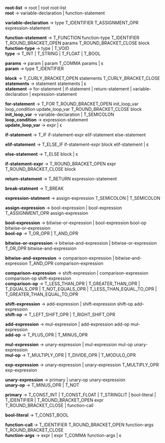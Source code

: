 **root-list**            -> root | root root-list<br>
**root**                 -> variable-declaration | function-statement

**variable-declaration**    -> type T_IDENTIFIER T_ASSIGNMENT_OPR expression-statement<br>

**function-statement**    -> T_FUNCTION function-type T_IDENTIFIER T_ROUND_BRACKET_OPEN params T_ROUND_BRACKET_CLOSE block<br>
**function-type**       -> type | T_VOID<br>
**type**                 -> T_INT | T_STRING | T_FLOAT | T_BOOL

**params**               -> param | param T_COMMA params | ε<br>
**param**                -> type T_IDENTIFIER

**block**                -> T_CURLY_BRACKET_OPEN statements T_CURLY_BRACKET_CLOSE<br>
**statements**                -> statement statements | ε<br>
**statement**                 -> for-statement | if-statement | return-statement | variable-declaration | expression-statement

**for-statement**             -> T_FOR T_ROUND_BRACKET_OPEN init_loop_var loop_condition update_loop_var T_ROUND_BRACKET_CLOSE block<br>
**init_loop_var**                 -> variable-declaration | T_SEMICOLON<br>
**loop_condition**                 -> expression-statement<br>
**update_loop_var**                 -> expr | ε

**if-statement**              -> T_IF if-statement-expr elif-statement else-statement

**elif-statement**        -> T_ELSE_IF if-statement-expr block elif-statement | ε

**else-statement**        -> T_ELSE block | ε

**if-statement-expr**     -> T_ROUND_BRACKET_OPEN expr T_ROUND_BRACKET_CLOSE block

**return-statement**             -> T_RETURN expression-statement

**break-statment**           -> T_BREAK

**expression-statment**            -> assign-expression T_SEMICOLON | T_SEMICOLON<br>

**assign-expression**          -> bool-expression | bool-expression T_ASSIGNMENT_OPR assign-expression

**bool-expression**            -> bitwise-or-expression | bool-expression bool-op bitwise-or-expression<br>
**bool-op**              -> T_OR_OPR | T_AND_OPR

**bitwise-or-expression**      -> bitwise-and-expression | bitwise-or-expression T_OR_OPR bitwise-and-expression

**bitwise-and-expression**     -> comparison-expression | bitwise-and-expression T_AND_OPR comparison-expression

**comparison-expression**            -> shift-expression | comparison-expression comparison-op shift-expression<br>
**comparison-op**              -> T_LESS_THAN_OPR | T_GREATER_THAN_OPR | T_EQUALS_OPR | T_NOT_EQUALS_OPR | T_LESS_THAN_EQUAL_TO_OPR | T_GREATER_THAN_EQUAL_TO_OPR

**shift-expression**           -> add-expression | shift-expression shift-op add-expression<br>
**shift-op**             -> T_LEFT_SHIFT_OPR | T_RIGHT_SHIFT_OPR

**add-expression**             -> mul-expression | add-expression add-op mul-expression<br>
**add-op**               -> T_PLUS_OPR | T_MINUS_OPR

**mul-expression** -> unary-expression | mul-expression mul-op unary-expression<br>
**mul-op**               -> T_MULTIPLY_OPR | T_DIVIDE_OPR | T_MODULO_OPR

**exp-expression**             -> unary-expression | unary-expression T_MULTIPLY_OPR exp-expression

**unary-expression**           -> primary | unary-op unary-expression<br>
**unary-op**             -> T_MINUS_OPR | T_NOT

**primary**              -> T_CONST_INT | T_CONST_FLOAT | T_STRINGLIT | bool-literal | T_IDENTIFIER | T_ROUND_BRACKET_OPEN expr T_ROUND_BRACKET_CLOSE | function-call<br>

**bool-literal**             -> T_CONST_BOOL

**function-call**              -> T_IDENTIFIER T_ROUND_BRACKET_OPEN function-args T_ROUND_BRACKET_CLOSE<br>
**function-args**              -> expr | expr T_COMMA function-args | ε

